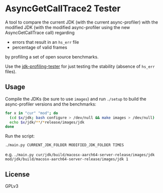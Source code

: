 AsyncGetCallTrace2 Tester
=========================

A tool to compare the current JDK (with the current async-profiler)
with the modified JDK (with the modified async-profiler using
the new AsyncGetCallTrace call) regarding

- errors that result in an `hs_err` file
- percentage of valid frames

by profiling a set of open source benchmarks.

Use the [jdk-profiling-tester](https://github.com/parttimenerd/jdk-profiling-tester)
for just testing the stability (absence of `hs_err` files).

Usage
-----
Compile the JDKs (be sure to use `images`) and
run `./setup` to build the async-profiler versions and
the benchmarks:

```sh
for x in "cur" "mod"; do
  (cd $x/jdk; bash configure > /dev/null && make images > /dev/null)
  echo $x/jdk/**/*release/images/jdk
done
```

Run the script:

```sh
./main.py CURRENT_JDK_FOLDER MODIFIED_JDK_FOLDER TIMES
```
e.g. `./main.py cur/jdk/build/macosx-aarch64-server-release/images/jdk mod/jdk/build/macosx-aarch64-server-release/images/jdk 1`

License
-------
GPLv3